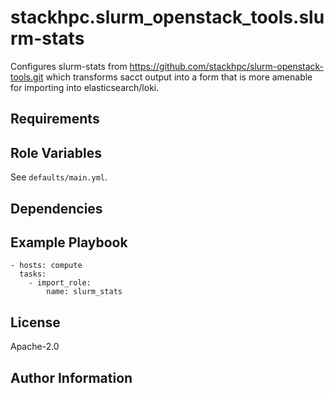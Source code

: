 # stackhpc.slurm_openstack_tools.slurm-stats

Configures slurm-stats from <https://github.com/stackhpc/slurm-openstack-tools.git> which
transforms sacct output into a form that is more amenable for importing into elasticsearch/loki.

## Requirements

## Role Variables

See `defaults/main.yml`.

## Dependencies

## Example Playbook

    - hosts: compute
      tasks:
        - import_role:
            name: slurm_stats

## License

Apache-2.0

## Author Information
